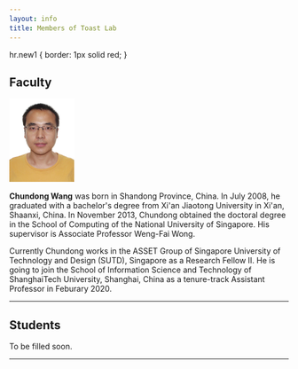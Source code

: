 ```yaml
---
layout: info
title: Members of Toast Lab
---
```

hr.new1 {
  border: 1px solid red;
}

<h2><a class="faculty">Faculty</a></h2>
<div class="news-row-left"><img src="./photos/wangc.jpg" height="150" alt="" /></div>
<div class="news-row-right2" id="prof">
<p><strong>Chundong Wang</strong> was born in Shandong Province, China. In July 2008, he graduated with a bachelor's degree from Xi'an Jiaotong University in Xi'an, Shaanxi, China. In November 2013, Chundong obtained the doctoral degree in the School of Computing of the National University of Singapore. His supervisor is Associate Professor Weng-Fai Wong.</p>

<p>Currently Chundong works in the ASSET Group of Singapore University of Technology and Design (SUTD), Singapore as a Research Fellow II. He is going to join the School of Information Science and Technology of ShanghaiTech University, Shanghai, China as a tenure-track Assistant Professor in Feburary 2020.</p>
</div>

<div class="clear"></div>
<hr class="new1">

<h2><a class="students">Students</a></h2>
To be filled soon.

<div class="clear"></div>
<hr class="new1">
